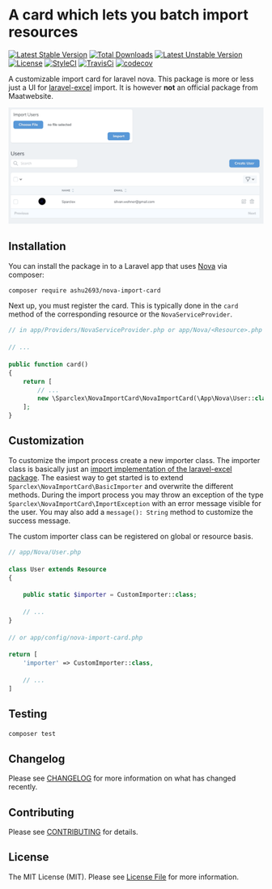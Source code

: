 # A card which lets you batch import resources

[![Latest Stable Version](https://poser.pugx.org/sparclex/nova-import-card/v/stable)](https://packagist.org/packages/sparclex/nova-import-card)
[![Total Downloads](https://poser.pugx.org/sparclex/nova-import-card/downloads)](https://packagist.org/packages/sparclex/nova-import-card)
[![Latest Unstable Version](https://poser.pugx.org/sparclex/nova-import-card/v/unstable)](https://packagist.org/packages/sparclex/nova-import-card)
[![License](https://poser.pugx.org/sparclex/nova-import-card/license)](https://packagist.org/packages/sparclex/nova-import-card)
[![StyleCI](https://github.styleci.io/repos/149668592/shield?branch=master)](https://github.styleci.io/repos/149668592)
[![TravisCi](https://travis-ci.org/Sparclex/nova-import-card.svg?branch=master)](https://travis-ci.org/Sparclex/nova-import-card)
[![codecov](https://codecov.io/gh/Sparclex/nova-import-card/branch/master/graph/badge.svg)](https://codecov.io/gh/Sparclex/nova-import-card)


A customizable import card for laravel nova. This package is more or less just a UI for [laravel-excel](https://laravel-excel.maatwebsite.nl) import. It is however **not** an official package from Maatwebsite.

![Nova Import Card Screenshot](https://raw.githubusercontent.com/sparclex/screenshots/master/nova-import-card-resource-index.png)
## Installation

You can install the package in to a Laravel app that uses [Nova](https://nova.laravel.com) via composer:

```bash
composer require ashu2693/nova-import-card
```

Next up, you must register the card. This is typically done in the `card` method of the corresponding resource or the 
`NovaServiceProvider`.

```php
// in app/Providers/NovaServiceProvider.php or app/Nova/<Resource>.php

// ...

public function card()
{
    return [
        // ...
        new \Sparclex\NovaImportCard\NovaImportCard(\App\Nova\User::class),
    ];
}
```

## Customization 

To customize the import process create a new importer class. The importer class is basically just an [import implementation of the laravel-excel package](https://laravel-excel.maatwebsite.nl/3.1/imports/). The easiest way to get started is to extend `Sparclex\NovaImportCard\BasicImporter` and overwrite the different methods. During the import process you may throw an exception of the type `Sparclex\NovaImportCard\ImportException` with an error message visible for the user. You may also add a `message(): String` method to customize the success message. 


The custom importer class can be registered on global or resource basis.

```php
// app/Nova/User.php

class User extends Resource
{

    public static $importer = CustomImporter::class;
    
    // ...
}

// or app/config/nova-import-card.php

return [
    'importer' => CustomImporter::class,
    
    // ...
]
```

## Testing

``` bash
composer test
```

## Changelog

Please see [CHANGELOG](CHANGELOG.md) for more information on what has changed recently.

## Contributing

Please see [CONTRIBUTING](CONTRIBUTING.md) for details.

## License

The MIT License (MIT). Please see [License File](LICENSE.md) for more information.
